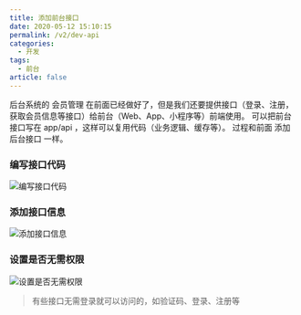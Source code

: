 ```yaml
---
title: 添加前台接口
date: 2020-05-12 15:10:15
permalink: /v2/dev-api
categories: 
  - 开发
tags: 
  - 前台
article: false
---
```


后台系统的 会员管理 在前面已经做好了，但是我们还要提供接口（登录、注册，获取会员信息等接口）给前台（Web、App、小程序等）前端使用。
可以把前台接口写在 app/api ，这样可以复用代码（业务逻辑、缓存等）。
过程和前面 添加后台接口 一样。

### 编写接口代码

<img :src="$withBase('/img-v2/dev/indexapi.jpg')" alt="编写接口代码">

### 添加接口信息

<img :src="$withBase('/img-v2/dev/indexapirule.jpg')" alt="添加接口信息">

### 设置是否无需权限

<img :src="$withBase('/img-v2/dev/indexapiunauth.jpg')" alt="设置是否无需权限">

> 有些接口无需登录就可以访问的，如验证码、登录、注册等
